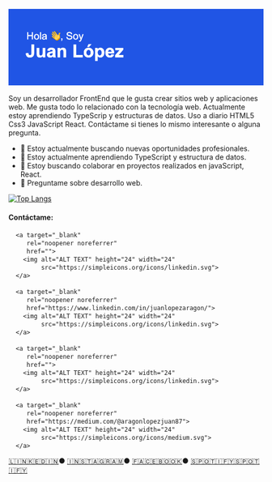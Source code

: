 ![me](https://github.com/Lopez089/lopez089/blob/main/header.png?raw=true)
   
Soy un desarrollador FrontEnd que le gusta crear sitios web y aplicaciones web. Me gusta todo lo relacionado con la tecnología web. Actualmente estoy aprendiendo TypeScrip y estructuras de datos. Uso a diario HTML5 Css3 JavaScript React. Contáctame si tienes lo mismo interesante o alguna pregunta.

- 🔭 Estoy actualmente buscando nuevas oportunidades profesionales. 
- 🌱 Estoy actualmente aprendiendo TypeScript y estructura de datos.
- 👯 Estoy buscando colaborar en proyectos realizados en javaScript, React.
- 💬 Preguntame sobre desarrollo web.

[![Top Langs](https://github-readme-stats.vercel.app/api/top-langs/?username=lopez089&layout=compact)]()

#### Contáctame: 


      <a target="_blank"
         rel="noopener noreferrer"
         href="">
        <img alt="ALT TEXT" height="24" width="24"
             src="https://simpleicons.org/icons/linkedin.svg">
      </a>

      <a target="_blank"
         rel="noopener noreferrer"
         href="https://www.linkedin.com/in/juanlopezaragon/">
        <img alt="ALT TEXT" height="24" width="24"
             src="https://simpleicons.org/icons/linkedin.svg">
      </a>

      <a target="_blank"
         rel="noopener noreferrer"
         href="">
        <img alt="ALT TEXT" height="24" width="24"
             src="https://simpleicons.org/icons/linkedin.svg">
      </a>

      <a target="_blank"
         rel="noopener noreferrer"
         href="https://medium.com/@aragonlopezjuan87">
        <img alt="ALT TEXT" height="24" width="24"
             src="https://simpleicons.org/icons/medium.svg">
      </a>
     


   <a target="_blank" href="https://www.linkedin.com/in/absphreak/">🇱​🇮​🇳​🇰​🇪​🇩​🇮​🇳​</a> ●
  <a target="_blank" href="https://www.instagram.com/absphreak/">🇮​🇳​🇸​🇹​🇦​🇬​🇷​🇦​🇲​</a> ●
  <a target="_blank" href="https://www.facebook.com/originalphreak/">🇫​🇦​🇨​🇪​🇧​🇴​🇴​🇰​</a> ●
  <a target="_blank" href="https://open.spotify.com/user/0170agi99s5hh187g7mtz245b">🇸​🇵​🇴​🇹​🇮​🇫​🇾​</a>
  <a target="_blank" href="https://dev.to/ABSphreak">🇸​🇵​🇴​🇹​🇮​🇫​🇾​</a>

